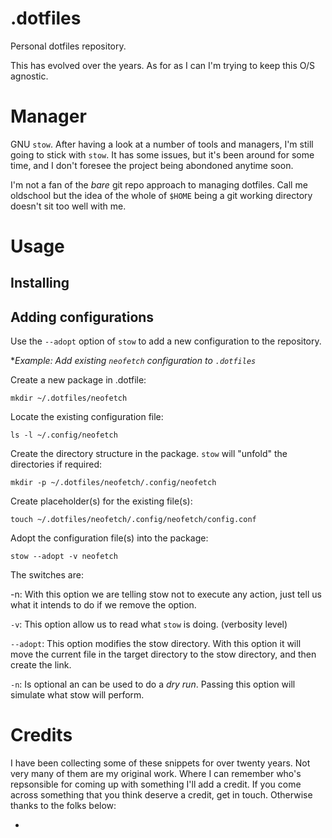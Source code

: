 # .dotfiles

Personal dotfiles repository. 

This has evolved over the years. As for as I can I'm trying to keep this O/S
agnostic. 

# Manager

GNU `stow`. After having a look at a number of tools and managers, I'm still
going to stick with `stow`. It has some issues, but it's been around for some
time, and I don't foresee the project being abondoned anytime soon.

I'm not a fan of the _bare_ git repo approach to managing dotfiles. Call me
oldschool but the idea of the whole of `$HOME` being a git working directory
doesn't sit too well with me.


# Usage

## Installing

## Adding configurations

Use the `--adopt` option of `stow` to add a new configuration to the repository.

**Example: Add existing `neofetch` configuration to `.dotfiles`*

Create a new package in .dotfile:
```
mkdir ~/.dotfiles/neofetch 
```

Locate the existing configuration file:
``` 
ls -l ~/.config/neofetch 
```

Create the directory structure in the package. `stow` will "unfold" the
directories if required:
```
mkdir -p ~/.dotfiles/neofetch/.config/neofetch
```

Create placeholder(s) for the existing file(s):
```
touch ~/.dotfiles/neofetch/.config/neofetch/config.conf
```

Adopt the configuration file(s) into the package:
```
stow --adopt -v neofetch
```

The switches are:

-n: With this option we are telling stow not to execute any action, just tell us
what it intends to do if we remove the option. 

`-v`: This option allow us to read what `stow` is doing. (verbosity level)

`--adopt`: This option modifies the stow directory. With this option it will 
move the current file in the target directory to the stow directory, and then 
create the link. 

`-n`: Is optional an can be used to do a _dry run_. Passing this option will
simulate what stow will perform.


# Credits

I have been collecting some of these snippets for over twenty years. Not very
many of them are my original work. Where I can remember who's repsonsible for
coming up with something I'll add a credit. If you come across something that
you think deserve a credit, get in touch. Otherwise thanks to the folks below:

- 
